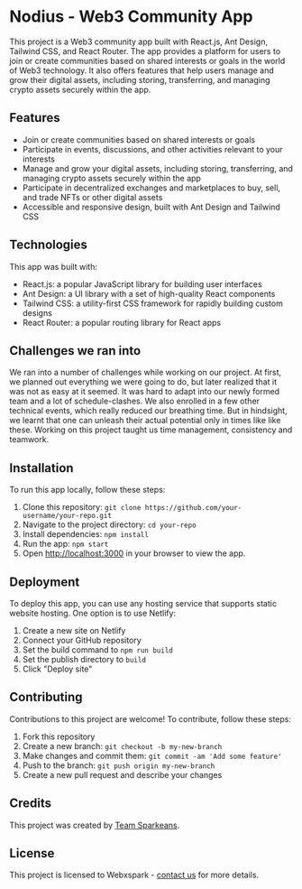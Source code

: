# Nodius - Web3 Community App

This project is a Web3 community app built with React.js, Ant Design, Tailwind CSS, and React Router. The app provides a platform for users to join or create communities based on shared interests or goals in the world of Web3 technology. It also offers features that help users manage and grow their digital assets, including storing, transferring, and managing crypto assets securely within the app.

## Features

- Join or create communities based on shared interests or goals
- Participate in events, discussions, and other activities relevant to your interests
- Manage and grow your digital assets, including storing, transferring, and managing crypto assets securely within the app
- Participate in decentralized exchanges and marketplaces to buy, sell, and trade NFTs or other digital assets
- Accessible and responsive design, built with Ant Design and Tailwind CSS

## Technologies

This app was built with:

- React.js: a popular JavaScript library for building user interfaces
- Ant Design: a UI library with a set of high-quality React components
- Tailwind CSS: a utility-first CSS framework for rapidly building custom designs
- React Router: a popular routing library for React apps

## Challenges we ran into
We ran into a number of challenges while working on our project. At first, we planned out everything we were going to do, but later realized that it was not as easy at it seemed. It was hard to adapt into our newly formed team and a lot of schedule-clashes. We also enrolled in a few other technical events, which really reduced our breathing time. But in hindsight, we learnt that one can unleash their actual potential only in times like like these. Working on this project taught us time management, consistency and teamwork.

## Installation

To run this app locally, follow these steps:

1. Clone this repository: `git clone https://github.com/your-username/your-repo.git`
2. Navigate to the project directory: `cd your-repo`
3. Install dependencies: `npm install`
4. Run the app: `npm start`
5. Open [http://localhost:3000](http://localhost:3000) in your browser to view the app.

## Deployment

To deploy this app, you can use any hosting service that supports static website hosting. One option is to use Netlify:

1. Create a new site on Netlify
2. Connect your GitHub repository
3. Set the build command to `npm run build`
4. Set the publish directory to `build`
5. Click "Deploy site"

## Contributing

Contributions to this project are welcome! To contribute, follow these steps:

1. Fork this repository
2. Create a new branch: `git checkout -b my-new-branch`
3. Make changes and commit them: `git commit -am 'Add some feature'`
4. Push to the branch: `git push origin my-new-branch`
5. Create a new pull request and describe your changes

## Credits

This project was created by [Team Sparkeans](https://github.com/webxspark-devs).

## License

This project is licensed to Webxspark - [contact us](https://webxspark.com/contact%20us?ref=Nodius%20Licensing) for more details.
